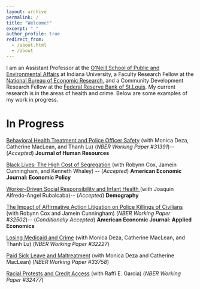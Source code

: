```yaml
---
layout: archive
permalink: /
title: "Welcome!"
excerpt: " "
author_profile: true
redirect_from: 
  - /about.html
  - /about
---
```


I am an Assistant Professor at the  [O'Neill School of Public and Environmental Affairs](https://oneill.indiana.edu/index.html) at Indiana University, a Faculty Research Fellow at the [National Bureau of Economic Research](https://www.nber.org/), and a Community Development Research Fellow at the [Federal Reserve Bank of St.Louis](https://www.stlouisfed.org/community-development/staff-directory#cd-research). My current research is in the areas of health and crime. Below are some examples of my work in progress.

In Progress
======
[Behavioral Health Treatment and Police Officer Safety](https://www.nber.org/papers/w31391?utm_campaign=ntwh&utm_medium=email&utm_source=ntwg2)  (with Monica Deza, Catherine MacLean, and Thanh Lu) (*NBER Working Paper #31391*)-- (*Accepted*) **Journal of Human Resources**

[Black Lives: The High Cost of Segregation](https://equitablegrowth.org/working-papers/black-lives-the-high-cost-of-segregation/) (with Robynn Cox, Jamein Cunningham, and Kenneth Whaley) -- (*Accepted*)  **American Economic Journal: Economic Policy**

<ins>Worker-Driven Social Responsibility and Infant Health </ins> (with Joaquin Alfredo-Angel Rubalcaba)-- (*Accepted*) **Demography**

[The Impact of Affirmative Action Litigation on Police Killings of Civilians](https://www.nber.org/papers/w32502?utm_campaign=ntwh&utm_medium=email&utm_source=ntwg2)  (with Robynn Cox and Jamein Cunningham) (*NBER Working Paper #32502*)-- (*Conditionally Accepted*)  **American Economic Journal: Applied Economics**

[Losing Medicaid and Crime](https://www.nber.org/papers/w32227?utm_campaign=ntwh&utm_medium=email&utm_source=ntwg2) (with Monica Deza, Catherine MacLean, and Thanh Lu) (*NBER Working Paper #32227*)

[Paid Sick Leave and Maltreatment](https://www.nber.org/papers/w33758) (with Monica Deza and Catherine MacLean) (*NBER Working Paper #33758*)

[Racial Protests and Credit Access](https://www.nber.org/papers/w32477?utm_campaign=ntwh&utm_medium=email&utm_source=ntwg2) (with Raffi E. Garcia) (*NBER Working Paper #32477*)


